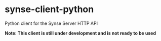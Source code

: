 # synse-client-python
Python client for the Synse Server HTTP API

**Note: This client is still under development and is not ready to be used**
